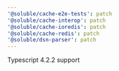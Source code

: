 ```yaml
---
'@soluble/cache-e2e-tests': patch
'@soluble/cache-interop': patch
'@soluble/cache-ioredis': patch
'@soluble/cache-redis': patch
'@soluble/dsn-parser': patch
---
```


Typescript 4.2.2 support
